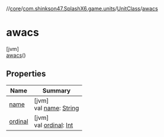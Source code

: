 //[core](../../../../index.md)/[com.shinkson47.SplashX6.game.units](../../index.md)/[UnitClass](../index.md)/[awacs](index.md)

# awacs

[jvm]\
[awacs](index.md)()

## Properties

| Name | Summary |
|---|---|
| [name](../../../com.shinkson47.SplashX6.utility.configuration/-language-config/-languages/en/index.md#-372974862%2FProperties%2F971615585) | [jvm]<br>val [name](../../../com.shinkson47.SplashX6.utility.configuration/-language-config/-languages/en/index.md#-372974862%2FProperties%2F971615585): [String](https://kotlinlang.org/api/latest/jvm/stdlib/kotlin/-string/index.html) |
| [ordinal](../../../com.shinkson47.SplashX6.utility.configuration/-language-config/-languages/en/index.md#-739389684%2FProperties%2F971615585) | [jvm]<br>val [ordinal](../../../com.shinkson47.SplashX6.utility.configuration/-language-config/-languages/en/index.md#-739389684%2FProperties%2F971615585): [Int](https://kotlinlang.org/api/latest/jvm/stdlib/kotlin/-int/index.html) |
